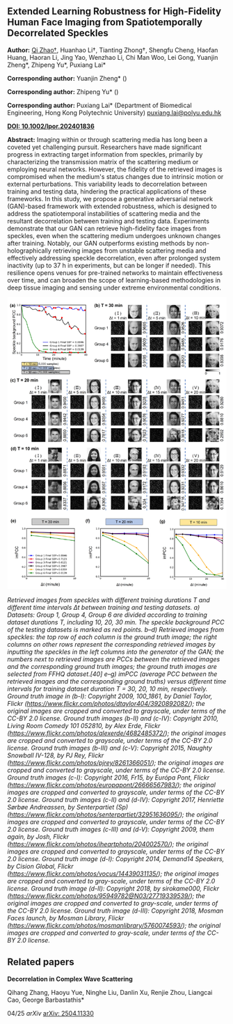 ## Extended Learning Robustness for High-Fidelity Human Face Imaging from Spatiotemporally Decorrelated Speckles

**Author:** <u>Qi Zhao†</u>, Huanhao Li†, Tianting Zhong†, Shengfu Cheng, Haofan Huang, Haoran Li, Jing Yao, Wenzhao Li, Chi Man Woo, Lei Gong, Yuanjin Zheng\*, Zhipeng Yu\*, Puxiang Lai\*

**Corresponding author:** Yuanjin Zheng* ()

**Corresponding author:** Zhipeng Yu* ()

**Corresponding author:** Puxiang Lai* (Department of Biomedical Engineering, Hong Kong Polytechnic University) puxiang.lai@polyu.edu.hk

**[DOI: 10.1002/lpor.202401836](https://doi.org/10.1002/lpor.202401836)**

**Abstract:** Imaging within or through scattering media has long been a coveted yet challenging pursuit. Researchers have made significant progress in extracting target information from speckles, primarily by characterizing the transmission matrix of the scattering medium or employing neural networks. However, the fidelity of the retrieved images is compromised when the medium's status changes due to intrinsic motion or external perturbations. This variability leads to decorrelation between training and testing data, hindering the practical applications of these frameworks. In this study, we propose a generative adversarial network (GAN)-based framework with extended robustness, which is designed to address the spatiotemporal instabilities of scattering media and the resultant decorrelation between training and testing data. Experiments demonstrate that our GAN can retrieve high-fidelity face images from speckles, even when the scattering medium undergoes unknown changes after training. Notably, our GAN outperforms existing methods by non-holographically retrieving images from unstable scattering media and effectively addressing speckle decorrelation, even after prolonged system inactivity (up to 37 h in experiments, but can be longer if needed). This resilience opens venues for pre-trained networks to maintain effectiveness over time, and can broaden the scope of learning-based methodologies in deep tissue imaging and sensing under extreme environmental conditions.

![Algorithm](/Publication/speckle_decorrelation_gan.jpg)

_Retrieved images from speckles with different training durations T and different time intervals Δt between training and testing datasets. a) Datasets: Group 1, Group 4, Group 6 are divided according to training dataset durations T, including 10, 20, 30 min. The speckle background PCC of the testing datasets is marked as red points. b–d) Retrieved images from speckles: the top row of each column is the ground truth image; the right columns on other rows represent the corresponding retrieved images by inputting the speckles in the left columns into the generator of the GAN; the numbers next to retrieved images are PCCs between the retrieved images and the corresponding ground truth images; the ground truth images are selected from FFHQ dataset.[40] e–g) imPCC (average PCC between the retrieved images and the corresponding ground truths) versus different time intervals for training dataset duration T = 30, 20, 10 min, respectively. Ground truth image in (b-I): Copyright 2009, 100_1861, by Daniel Taylor, Flickr (https://www.flickr.com/photos/dtaylor404/3920892082/); the original images are cropped and converted to grayscale, under terms of the CC-BY 2.0 license. Ground truth images (b-II) and (c-IV): Copyright 2010, Living Room Comedy 101 052810, by Alex Erde, Flickr (https://www.flickr.com/photos/alexerde/4682485372/); the original images are cropped and converted to grayscale, under terms of the CC-BY 2.0 license. Ground truth images (b-III) and (c-V): Copyright 2015, Naughty Snowball IV-128, by PJ Rey, Flickr (https://www.flickr.com/photos/pjrey/8261366051/); the original images are cropped and converted to grayscale, under terms of the CC-BY 2.0 license. Ground truth images (c-I): Copyright 2016, Fr15, by Európa Pont, Flickr (https://www.flickr.com/photos/europapont/26666567983/); the original images are cropped and converted to grayscale, under terms of the CC-BY 2.0 license. Ground truth images (c-II) and (d-IV): Copyright 2017, Henriette Sørbøe Andreassen, by Senterpartiet (Sp) (https://www.flickr.com/photos/senterpartiet/32951636095/); the original images are cropped and converted to grayscale, under terms of the CC-BY 2.0 license. Ground truth images (c-III) and (d-V): Copyright 2009, them again, by Josh, Flickr (https://www.flickr.com/photos/iheartphoto/204002570/); the original images are cropped and converted to grayscale, under terms of the CC-BY 2.0 license. Ground truth image (d-I): Copyright 2014, Demand14 Speakers, by Cision Global, Flickr (https://www.flickr.com/photos/vocus/14439031135/); the original images are cropped and converted to gray-scale, under terms of the CC-BY 2.0 license. Ground truth image (d-II): Copyright 2018, by sirokame000, Flickr (https://www.flickr.com/photos/95949782@N03/27719339539/); the original images are cropped and converted to gray-scale, under terms of the CC-BY 2.0 license. Ground truth image (d-III): Copyright 2018, Mosman Faces launch, by Mosman Library, Flickr (https://www.flickr.com/photos/mosmanlibrary/5760074593/); the original images are cropped and converted to gray-scale, under terms of the CC-BY 2.0 license._

## Related papers

**Decorrelation in Complex Wave Scattering**

Qihang Zhang, Haoyu Yue, Ninghe Liu, Danlin Xu, Renjie Zhou, Liangcai Cao, George Barbastathis\*

04/25 _arXiv_ [arXiv: 2504.11330](https://arxiv.org/abs/2504.11330)
